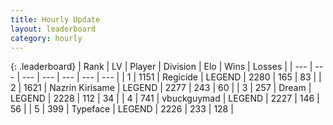 ```yaml
---
title: Hourly Update
layout: leaderboard
category: hourly
---
```


{: .leaderboard}
| Rank | LV | Player | Division | Elo | Wins | Losses |
| --- | --- | --- | --- | --- | --- | --- |
| <span data-change="0">1</span> | 1151 | <span title="ID: 353063">Regicide</span> | LEGEND | <span data-change="-11">2280</span> | <span data-change="2">165</span> | <span data-change="1">83</span> |
| <span data-change="0">2</span> | 1621 | <span title="ID: 315148">Nazrin Kirisame</span> | LEGEND | <span data-change="0">2277</span> | <span data-change="0">243</span> | <span data-change="0">60</span> |
| <span data-change="0">3</span> | 257 | <span title="ID: 573202">Dream</span> | LEGEND | <span data-change="0">2228</span> | <span data-change="0">112</span> | <span data-change="0">34</span> |
| <span data-change="0">4</span> | 741 | <span title="ID: 418052">vbuckguymad</span> | LEGEND | <span data-change="0">2227</span> | <span data-change="0">146</span> | <span data-change="0">56</span> |
| <span data-change="0">5</span> | 399 | <span title="ID: 628233">Typeface</span> | LEGEND | <span data-change="0">2226</span> | <span data-change="0">233</span> | <span data-change="0">128</span> |